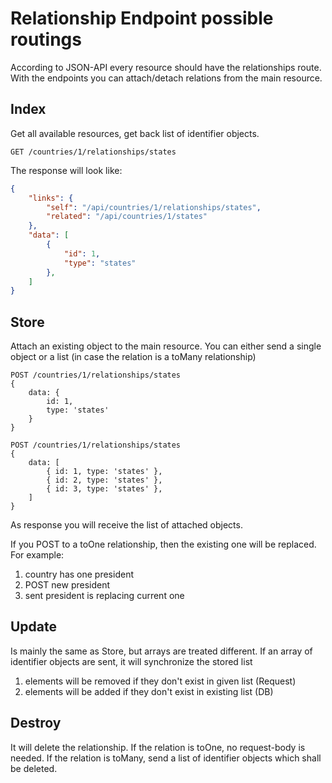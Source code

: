 # Relationship Endpoint possible routings
According to JSON-API every resource should have the relationships route.
With the endpoints you can attach/detach relations from the main resource.

## Index 
Get all available resources, get back list of identifier objects.
```
GET /countries/1/relationships/states
```

The response will look like:

```json
{
    "links": {
        "self": "/api/countries/1/relationships/states",
        "related": "/api/countries/1/states"
    },
    "data": [
        {
            "id": 1,
            "type": "states"
        },
    ]
}
```

## Store
Attach an existing object to the main resource. You can either send a single object or a list (in case the relation is a toMany relationship)
```
POST /countries/1/relationships/states
{ 
    data: {
        id: 1, 
        type: 'states' 
    } 
}
```

```
POST /countries/1/relationships/states
{ 
    data: [
        { id: 1, type: 'states' },
        { id: 2, type: 'states' },
        { id: 3, type: 'states' }, 
    ]
}
```

As response you will receive the list of attached objects.

If you POST to a toOne relationship, then the existing one will be replaced.
For example: 
1. country has one president
2. POST new president
3. sent president is replacing current one

## Update
Is mainly the same as Store, but arrays are treated different. If an array of identifier objects are sent, 
it will synchronize the stored list 

1. elements will be removed if they don't exist in given list (Request)
2. elements will be added if they don't exist in existing list (DB) 

## Destroy
It will delete the relationship.
If the relation is toOne, no request-body is needed.
If the relation is toMany, send a list of identifier objects which shall be deleted.
